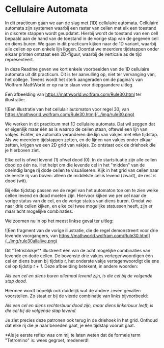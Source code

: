 # Cellulaire Automata

In dit practicum gaan we aan de slag met (1D) cellulaire automata. Cellulaire automata zijn systemen waarbij een raster van cellen met elk een toestand in discrete stappen wordt geupdatet. Hierbij wordt de toestand van een cell bepaald aan de hand van de toestand in de vorige stap van de gegeven cell en diens buren. We gaan in dit practicum kijken naar de 1D variant, waarbij alle cellen op een enkele lijn liggen. Doordat we meerdere tijdstappen onder elkaar printen ontstaat een 2D-figuur, waarbij de verticale as de tijd representeert.

In deze Readme geven we kort enkele voorbeelden van de 1D cellulaire automata uit dit practicum. Dit is ter aanvulling op, niet ter vervanging van, het college. Tevens wordt het sterk aangeraden om de pagina's van Wolfram MathWorld er op na te slaan voor diepgaandere uitleg.

Een afbeelding van https://mathworld.wolfram.com/Rule30.html ter illustratie:

![Een illustratie van het cellulair automaton voor regel 30, van https://mathworld.wolfram.com/Rule30.html](../img/rule30.png)

We werken in dit practicum met 1D cellulaire automata. Dat wil zeggen dat er eigenlijk maar één as is waarop de cellen staan, oftewel een lijn van vakjes. Echter, de automata veranderen die lijn van vakjes met elke tijdstap. Als we meerdere tijdstappen zetten, en de lijnen van vakjes onder elkaar zetten, krijgen we een 2D grid van vakjes. Zo ontstaat ook de driehoek die je hierboven ziet.

Elke cel is ofwel levend (1) ofwel dood (0). In de startsituatie zijn alle cellen dood op één na. Het helpt om die levende cel in het "midden" van de oneindig lange rij dode cellen te visualiseren. Kijk in het grid van cellen naar de eerste rij van boven: alleen de middelste cel is levend (zwart), de rest is dood (wit).

Bij elke tijdstap passen we de regel van het automaton toe om te zien welke cellen levend en dood moeten zijn. Hiervoor kijken we per cel naar de vorige status van de cel, en de vorige status van diens buren. Omdat we naar drie cellen kijken, en elke cel twee mogelijke statussen heeft, zijn er maar acht mogelijke combinaties.

We zoomen nu in op het meest linkse geval ter uitleg:

![Een fragment van de vorige illustratie, die de regel demonstreert voor drie levende voorgangers, van https://mathworld.wolfram.com/Rule30.html](../img/rule30allalive.png)

Dit "Tetrisblokje"\* illustreert één van de acht mogelijke combinaties van levende en dode cellen. De bovenste drie vakjes vertegenwoordigen één cel en diens buren bij tijdstip *t*, het onderste vakje vertegenwoordigt die ene cel op tijdstip *t + 1*. Deze afbeelding betekent, in andere woorden:

*Als een cel en diens buren allemaal levend zijn, is die cel bij de volgende stap dood.*

Hiermee wordt hopelijk ook duidelijk wat de andere zeven gevallen voorstellen. Zo staat er bij de vierde combinatie van links bijvoorbeeld:

*Als een cel en diens rechterbuur dood zijn, maar diens linkerbuur leeft, is die cel bij de volgende stap levend.*

Je ziet precies deze patronen ook terug in de driehoek in het grid. Onthoud dat elke rij die je naar beneden gaat, je één tijdstap vooruit gaat.

\*Als je eerste reflex was om mij te laten weten dat de formele term "Tetromino" is: wees gegroet, medenerd!